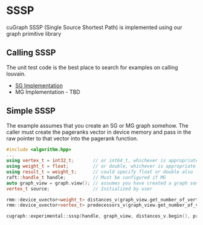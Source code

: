# SSSP
cuGraph SSSP (Single Source Shortest Path) is implemented using our graph primitive library

## Calling SSSP

The unit test code is the best place to search for examples on calling louvain.

 * [SG Implementation](../../tests/experimental/sssp_test.cpp)
 * MG Implementation - TBD

## Simple SSSP

The example assumes that you create an SG or MG graph somehow.  The caller must create the pageranks vector in device memory and pass in the raw pointer to that vector into the pagerank function.

```cpp
#include <algorithm.hpp>
...
using vertex_t = int32_t;       // or int64_t, whichever is appropriate
using weight_t = float;         // or double, whichever is appropriate
using result_t = weight_t;      // could specify float or double also
raft::handle_t handle;          // Must be configured if MG
auto graph_view = graph.view(); // assumes you have created a graph somehow
vertex_t source;                // Initialized by user

rmm::device_uvector<weight_t> distances_v(graph_view.get_number_of_vertices(), handle.get_stream());
rmm::device_uvector<vertex_t> predecessors_v(graph_view.get_number_of_vertices(), handle.get_stream());

cugraph::experimental::sssp(handle, graph_view, distances_v.begin(), predecessors_v.begin(), source, std::numeric_limits<weight_t>::max(), false);
```
